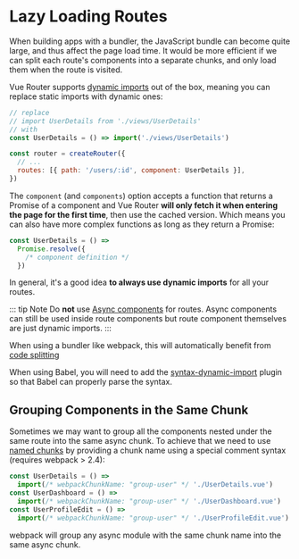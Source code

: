 # Lazy Loading Routes

<VueSchoolLink 
  href="https://vueschool.io/lessons/lazy-loading-routes-vue-cli-only"
  title="Learn about lazy loading routes"
/>

When building apps with a bundler, the JavaScript bundle can become quite large, and thus affect the page load time. It would be more efficient if we can split each route's components into a separate chunks, and only load them when the route is visited.

Vue Router supports [dynamic imports](https://developer.mozilla.org/en-US/docs/Web/JavaScript/Reference/Statements/import#Dynamic_Imports) out of the box, meaning you can replace static imports with dynamic ones:

```js
// replace
// import UserDetails from './views/UserDetails'
// with
const UserDetails = () => import('./views/UserDetails')

const router = createRouter({
  // ...
  routes: [{ path: '/users/:id', component: UserDetails }],
})
```

The `component` (and `components`) option accepts a function that returns a Promise of a component and Vue Router **will only fetch it when entering the page for the first time**, then use the cached version. Which means you can also have more complex functions as long as they return a Promise:

```js
const UserDetails = () =>
  Promise.resolve({
    /* component definition */
  })
```

In general, it's a good idea **to always use dynamic imports** for all your routes.

::: tip Note
Do **not** use [Async components](https://v3.vuejs.org/guide/component-dynamic-async.html#async-components) for routes. Async components can still be used inside route components but route component themselves are just dynamic imports.
:::

When using a bundler like webpack, this will automatically benefit from [code splitting](https://webpack.js.org/guides/code-splitting/)

When using Babel, you will need to add the [syntax-dynamic-import](https://babeljs.io/docs/plugins/syntax-dynamic-import/) plugin so that Babel can properly parse the syntax.

## Grouping Components in the Same Chunk

Sometimes we may want to group all the components nested under the same route into the same async chunk. To achieve that we need to use [named chunks](https://webpack.js.org/guides/code-splitting/#dynamic-imports) by providing a chunk name using a special comment syntax (requires webpack > 2.4):

```js
const UserDetails = () =>
  import(/* webpackChunkName: "group-user" */ './UserDetails.vue')
const UserDashboard = () =>
  import(/* webpackChunkName: "group-user" */ './UserDashboard.vue')
const UserProfileEdit = () =>
  import(/* webpackChunkName: "group-user" */ './UserProfileEdit.vue')
```

webpack will group any async module with the same chunk name into the same async chunk.
